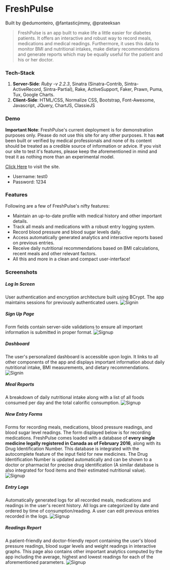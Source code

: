 # FreshPulse

Built by @edumonteiro, @fantasticjimmy, @prateeksan

>FreshPulse is an app built to make life a little easier for diabetes patients. It offers an interactive and robust way to record meals, medications and medical readings. Furthermore, it uses this data to monitor BMI and nutritional intakes, make dietary recommendations and generate reports which may be equally useful for the patient and his or her doctor. 

### Tech-Stack

1. __Server-Side__: _Ruby -v 2.2.3_, Sinatra (Sinatra-Contrib, Sintra-ActiveRecord, Sintra-Partial), Rake, ActiveSupport, Faker, Prawn, Puma, Tux, Google Charts.
2. __Client-Side__: HTML/CSS, Normalize CSS, Bootstrap, Font-Awesome, Javascript, JQuery, ChartJS, ClassieJS

### Demo

__Important Note__: FreshPulse's current deployment is for demonstration purposes only. Please do not use this site for any other purposes. It has __not__ been built or verified by medical professionals and none of its content should be treated as a credible source of information or advice. If you visit our site to test it's features, please keep the aforementioned in mind and treat it as nothing more than an experimental model.

[Click Here](http://freshpulse.herokuapp.com/)  to visit the site.

+ Username: test0
+ Password: 1234

### Features

Following are a few of FreshPulse's nifty features:

+ Maintain an up-to-date profile with medical history and other important details.
+ Track all meals and medications with a robust entry logging system.
+ Record blood pressure and blood sugar levels daily.
+ Access automatically generated analytics and interactive reports based on previous entries.
+ Receive daily nutritional recommendations based on BMI calculations, recent meals and other relevant factors. 
+ All this and more in a clean and compact user-interface!

### Screenshots

##### Log In Screen
User authentication and encryption architecture built using BCrypt. The app maintains sessions for previously authenticated users. 
![Signin](https://s3.amazonaws.com/freshpulse/readme_images/1_signin.jpg)

##### Sign Up Page
Form fields contain server-side validations to ensure all important information is submitted in proper format.
![Signup](https://s3.amazonaws.com/freshpulse/readme_images/2_signup.jpg)

##### Dashboard
The user's personalized dashboard is accessible upon login. It links to all other components of the app and displays important information about daily nutritional intake, BMI measurements, and dietary recommendations.
![Signin](https://s3.amazonaws.com/freshpulse/readme_images/3_dashboard.jpg)

##### Meal Reports
A breakdown of daily nutritional intake along with a list of all foods consumed per day and the total calorific consumption. 
![Signup](https://s3.amazonaws.com/freshpulse/readme_images/4_meal_reports.jpg)

##### New Entry Forms
Forms for recording meals, medications, blood pressure readings, and blood sugar level readings. The form displayed below is for recording medications. FreshPulse comes loaded with a database of **every single medicine legally registered in Canada as of February 2016**, along with its Drug Identification Number. This database is integrated with the autocomplete feature of the input field for new medicines. The Drug Identification Number is updated automatically and can be shown to a doctor or pharmacist for precise drug identification (A similar database is also integrated for food items and their estimated nutritional value).
![Signup](https://s3.amazonaws.com/freshpulse/readme_images/5_autocomplete.jpg)

##### Entry Logs
Automatically generated logs for all recorded meals, medications and readings in the user's recent history. All logs are categorized by date and ordered by time of consumption/reading. A user can edit previous entries recorded in the logs. 
![Signup](https://s3.amazonaws.com/freshpulse/readme_images/6_foods_index.jpg)

##### Readings Report
A patient-friendly and doctor-friendly report containing the user's blood pressure readings, blood sugar levels and weight readings in interactive graphs. This page also contains other important analytics computed by the app including the average, highest and lowest readings for each of the aforementioned parameters.
![Signup](https://s3.amazonaws.com/freshpulse/readme_images/7_readings.jpg)